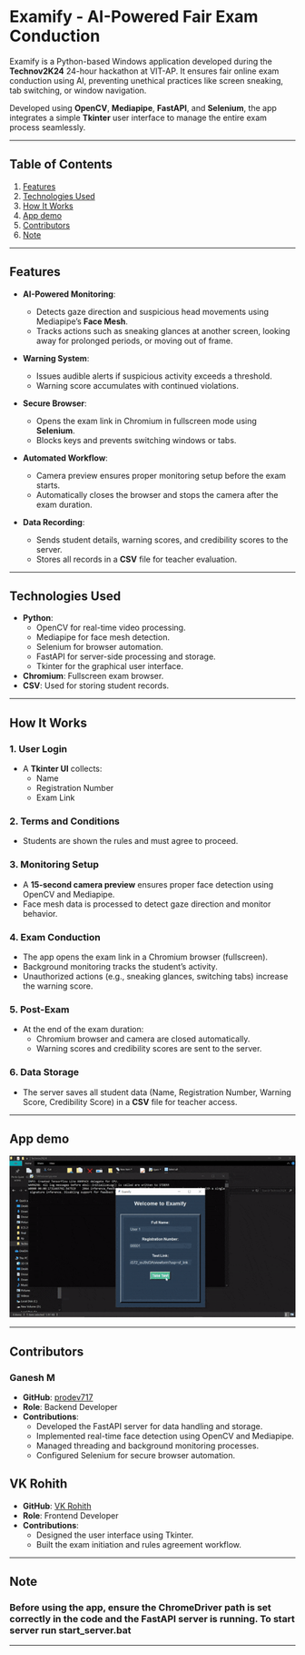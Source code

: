 # Examify - AI-Powered Fair Exam Conduction

Examify is a Python-based Windows application developed during the **Technov2K24** 24-hour hackathon at VIT-AP. It ensures fair online exam conduction using AI, preventing unethical practices like screen sneaking, tab switching, or window navigation.

Developed using **OpenCV**, **Mediapipe**, **FastAPI**, and **Selenium**, the app integrates a simple **Tkinter** user interface to manage the entire exam process seamlessly.

---

## Table of Contents

1. [Features](#features)
2. [Technologies Used](#technologies-used)
3. [How It Works](#how-it-works)
4. [App demo](#app-demo)
5. [Contributors](#contributors)
6. [Note](#note)

---

## Features

- **AI-Powered Monitoring**:
  - Detects gaze direction and suspicious head movements using Mediapipe’s **Face Mesh**.
  - Tracks actions such as sneaking glances at another screen, looking away for prolonged periods, or moving out of frame.
  
- **Warning System**:
  - Issues audible alerts if suspicious activity exceeds a threshold.
  - Warning score accumulates with continued violations.

- **Secure Browser**:
  - Opens the exam link in Chromium in fullscreen mode using **Selenium**.
  - Blocks keys and prevents switching windows or tabs.

- **Automated Workflow**:
  - Camera preview ensures proper monitoring setup before the exam starts.
  - Automatically closes the browser and stops the camera after the exam duration.

- **Data Recording**:
  - Sends student details, warning scores, and credibility scores to the server.
  - Stores all records in a **CSV** file for teacher evaluation.

---

## Technologies Used

- **Python**:
  - OpenCV for real-time video processing.
  - Mediapipe for face mesh detection.
  - Selenium for browser automation.
  - FastAPI for server-side processing and storage.
  - Tkinter for the graphical user interface.
- **Chromium**: Fullscreen exam browser.
- **CSV**: Used for storing student records.

---

## How It Works

### 1. User Login
- A **Tkinter UI** collects:
  - Name
  - Registration Number
  - Exam Link

### 2. Terms and Conditions
- Students are shown the rules and must agree to proceed.

### 3. Monitoring Setup
- A **15-second camera preview** ensures proper face detection using OpenCV and Mediapipe.
- Face mesh data is processed to detect gaze direction and monitor behavior.

### 4. Exam Conduction
- The app opens the exam link in a Chromium browser (fullscreen).
- Background monitoring tracks the student’s activity.
- Unauthorized actions (e.g., sneaking glances, switching tabs) increase the warning score.

### 5. Post-Exam
- At the end of the exam duration:
  - Chromium browser and camera are closed automatically.
  - Warning scores and credibility scores are sent to the server.

### 6. Data Storage
- The server saves all student data (Name, Registration Number, Warning Score, Credibility Score) in a **CSV** file for teacher access.

---

## App demo
![](demo.gif)

---

## Contributors

### Ganesh M
- **GitHub**: [prodev717](https://github.com/prodev717)  
- **Role**: Backend Developer  
- **Contributions**:
  - Developed the FastAPI server for data handling and storage.
  - Implemented real-time face detection using OpenCV and Mediapipe.
  - Managed threading and background monitoring processes.
  - Configured Selenium for secure browser automation.

## VK Rohith
- **GitHub**: [VK Rohith](https://github.com/RohiVK)  
- **Role**: Frontend Developer  
- **Contributions**:
  - Designed the user interface using Tkinter.
  - Built the exam initiation and rules agreement workflow.

---

## Note

### Before using the app, ensure the ChromeDriver path is set correctly in the code and the FastAPI server is running. To start server run start_server.bat

---
